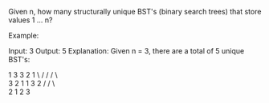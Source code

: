 Given n, how many structurally unique BST's (binary search trees) that store values 1 ... n?

Example:

Input: 3
Output: 5
Explanation:
Given n = 3, there are a total of 5 unique BST's:

1 3 3 2 1
\ / / / \ \
 3 2 1 1 3 2
/ / \ \
 2 1 2 3
